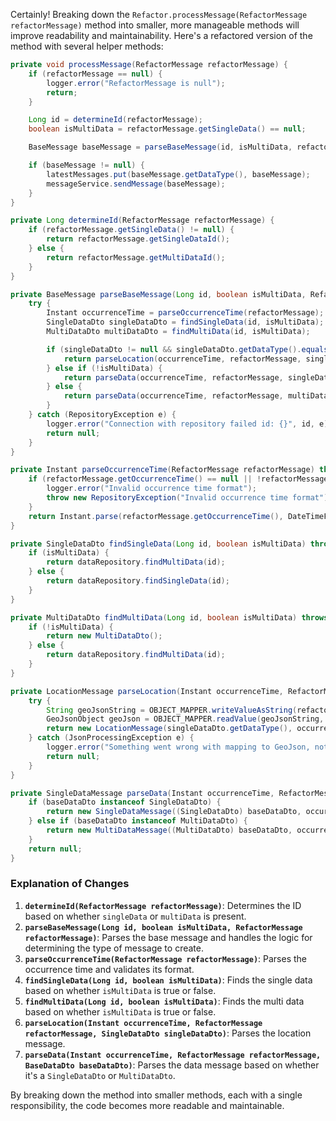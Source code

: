 Certainly! Breaking down the `Refactor.processMessage(RefactorMessage refactorMessage)` method into smaller, more manageable methods will improve readability and maintainability. Here's a refactored version of the method with several helper methods:

```java
private void processMessage(RefactorMessage refactorMessage) {
    if (refactorMessage == null) {
        logger.error("RefactorMessage is null");
        return;
    }

    Long id = determineId(refactorMessage);
    boolean isMultiData = refactorMessage.getSingleData() == null;

    BaseMessage baseMessage = parseBaseMessage(id, isMultiData, refactorMessage);

    if (baseMessage != null) {
        latestMessages.put(baseMessage.getDataType(), baseMessage);
        messageService.sendMessage(baseMessage);
    }
}

private Long determineId(RefactorMessage refactorMessage) {
    if (refactorMessage.getSingleData() != null) {
        return refactorMessage.getSingleDataId();
    } else {
        return refactorMessage.getMultiDataId();
    }
}

private BaseMessage parseBaseMessage(Long id, boolean isMultiData, RefactorMessage refactorMessage) {
    try {
        Instant occurrenceTime = parseOccurrenceTime(refactorMessage);
        SingleDataDto singleDataDto = findSingleData(id, isMultiData);
        MultiDataDto multiDataDto = findMultiData(id, isMultiData);

        if (singleDataDto != null && singleDataDto.getDataType().equals(DataType.TYPE1.getValue()) && refactorMessage.getResult() instanceof HashMap) {
            return parseLocation(occurrenceTime, refactorMessage, singleDataDto);
        } else if (!isMultiData) {
            return parseData(occurrenceTime, refactorMessage, singleDataDto);
        } else {
            return parseData(occurrenceTime, refactorMessage, multiDataDto);
        }
    } catch (RepositoryException e) {
        logger.error("Connection with repository failed id: {}", id, e);
        return null;
    }
}

private Instant parseOccurrenceTime(RefactorMessage refactorMessage) throws RepositoryException {
    if (refactorMessage.getOccurrenceTime() == null || !refactorMessage.getOccurrenceTime().matches("\\d{4}-\\d{2}-\\d{2} \\d{2}:\\d{2}")) {
        logger.error("Invalid occurrence time format");
        throw new RepositoryException("Invalid occurrence time format");
    }
    return Instant.parse(refactorMessage.getOccurrenceTime(), DateTimeFormatter.ofPattern("yyyy-MM-dd HH:mm"));
}

private SingleDataDto findSingleData(Long id, boolean isMultiData) throws RepositoryException {
    if (isMultiData) {
        return dataRepository.findMultiData(id);
    } else {
        return dataRepository.findSingleData(id);
    }
}

private MultiDataDto findMultiData(Long id, boolean isMultiData) throws RepositoryException {
    if (!isMultiData) {
        return new MultiDataDto();
    } else {
        return dataRepository.findMultiData(id);
    }
}

private LocationMessage parseLocation(Instant occurrenceTime, RefactorMessage refactorMessage, SingleDataDto singleDataDto) {
    try {
        String geoJsonString = OBJECT_MAPPER.writeValueAsString(refactorMessage.getResult());
        GeoJsonObject geoJson = OBJECT_MAPPER.readValue(geoJsonString, GeoJsonObject.class);
        return new LocationMessage(singleDataDto.getDataType(), occurrenceTime, geoJson);
    } catch (JsonProcessingException e) {
        logger.error("Something went wrong with mapping to GeoJson, not processing location", e);
        return null;
    }
}

private SingleDataMessage parseData(Instant occurrenceTime, RefactorMessage refactorMessage, BaseDataDto baseDataDto) {
    if (baseDataDto instanceof SingleDataDto) {
        return new SingleDataMessage((SingleDataDto) baseDataDto, occurrenceTime);
    } else if (baseDataDto instanceof MultiDataDto) {
        return new MultiDataMessage((MultiDataDto) baseDataDto, occurrenceTime);
    }
    return null;
}
```

### Explanation of Changes

1. **`determineId(RefactorMessage refactorMessage)`**: Determines the ID based on whether `singleData` or `multiData` is present.
2. **`parseBaseMessage(Long id, boolean isMultiData, RefactorMessage refactorMessage)`**: Parses the base message and handles the logic for determining the type of message to create.
3. **`parseOccurrenceTime(RefactorMessage refactorMessage)`**: Parses the occurrence time and validates its format.
4. **`findSingleData(Long id, boolean isMultiData)`**: Finds the single data based on whether `isMultiData` is true or false.
5. **`findMultiData(Long id, boolean isMultiData)`**: Finds the multi data based on whether `isMultiData` is true or false.
6. **`parseLocation(Instant occurrenceTime, RefactorMessage refactorMessage, SingleDataDto singleDataDto)`**: Parses the location message.
7. **`parseData(Instant occurrenceTime, RefactorMessage refactorMessage, BaseDataDto baseDataDto)`**: Parses the data message based on whether it's a `SingleDataDto` or `MultiDataDto`.

By breaking down the method into smaller methods, each with a single responsibility, the code becomes more readable and maintainable.
